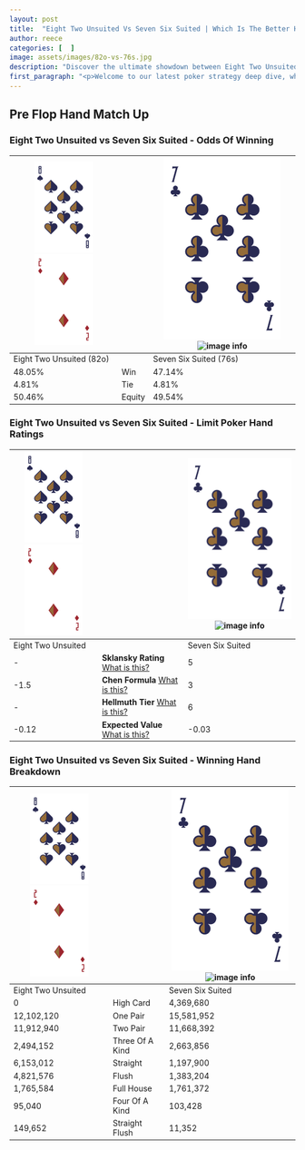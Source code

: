 ```yaml
---
layout: post
title:  "Eight Two Unsuited Vs Seven Six Suited | Which Is The Better Hand In Poker? A Complete Guide"
author: reece
categories: [  ]
image: assets/images/82o-vs-76s.jpg
description: "Discover the ultimate showdown between Eight Two Unsuited and Seven Six Suited in poker! Uncover the odds, strategies, and scenarios where one hand triumphs over the other. Get ready to up your poker game with this thrilling analysis."
first_paragraph: "<p>Welcome to our latest poker strategy deep dive, where we're pitting two distinct hands against each other in a high-stakes showdown: Eight Two Unsuited vs Seven Six Suited.</p><p>In the dynamic world of poker, every decision counts, and knowing which hand holds the upper hand is key to your success at the table.</p><p>In this article, we'll dissect these two hands, explore the scenarios where one dominates the other, and equip you with the knowledge to make strategic choices that can tip the odds in your favor.</p><p>Get ready to unravel the intriguing dynamics of these poker hands and elevate your game to new heights.</p>"
---
```




[comment]: # (sp0)

## Pre Flop Hand Match Up

<div class="table hand-ratings" markdown="1"> 



### Eight Two Unsuited vs Seven Six Suited - Odds Of Winning


    
| ![image info](assets/images/hand1/8.png) ![image info](assets/images/hand1/2o.png) |  | ![image info](assets/images/hand2/7.png) ![image info](assets/images/hand2/6s.png) |
| -------- | -------- | -------- |
| Eight Two Unsuited (82o) |  | Seven Six Suited (76s) |
| 48.05% | Win | 47.14% |
| 4.81% | Tie | 4.81% |
| 50.46% | Equity | 49.54% |




[comment]: # (sp1)



### Eight Two Unsuited vs Seven Six Suited - Limit Poker Hand Ratings


    
| ![image info](assets/images/hand1/8.png) ![image info](assets/images/hand1/2o.png) |  | ![image info](assets/images/hand2/7.png) ![image info](assets/images/hand2/6s.png) |
| -------- | -------- | -------- |
| Eight Two Unsuited |  | Seven Six Suited |
| - | **Sklansky Rating** [What is this?](/sklansky-rating-explained) | 5 |
| -1.5 | **Chen Formula** [What is this?](/chen-formula-explained) | 3 |
| - | **Hellmuth Tier** [What is this?](/Hellmuth-tier-explained) | 6 |
| -0.12 | **Expected Value** [What is this?](/expected-value-explained) | -0.03 |




[comment]: # (sp2)



### Eight Two Unsuited vs Seven Six Suited - Winning Hand Breakdown


    
| ![image info](assets/images/hand1/8.png) ![image info](assets/images/hand1/2o.png) |  | ![image info](assets/images/hand2/7.png) ![image info](assets/images/hand2/6s.png) |
| -------- | -------- | -------- |
| Eight Two Unsuited |  | Seven Six Suited |
| 0 | High Card | 4,369,680 |
| 12,102,120 | One Pair | 15,581,952 |
| 11,912,940 | Two Pair | 11,668,392 |
| 2,494,152 | Three Of A Kind | 2,663,856 |
| 6,153,012 | Straight | 1,197,900 |
| 4,821,576 | Flush | 1,383,204 |
| 1,765,584 | Full House | 1,761,372 |
| 95,040 | Four Of A Kind | 103,428 |
| 149,652 | Straight Flush | 11,352 |




[comment]: # (sp3)



</div>

[comment]: # (sp4)



[comment]: # (sp5)

